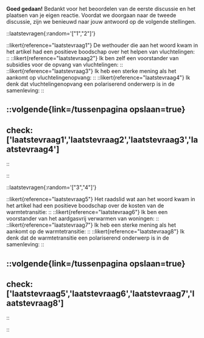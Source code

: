 **Goed gedaan!** Bedankt voor het beoordelen van de eerste discussie en het plaatsen van je eigen reactie.
Voordat we doorgaan naar de tweede discussie, zijn we benieuwd naar jouw antwoord op de volgende stellingen.

::laatstevragen{:random='["1","2"]'}

::likert{reference="laatstevraag1"}
De wethouder die aan het woord kwam in het artikel had een positieve boodschap over het helpen van vluchtelingen:
::
::likert{reference="laatstevraag2"}
Ik ben zelf een voorstander van subsidies voor de opvang van vluchtelingen:
::
::likert{reference="laatstevraag3"}
Ik heb een sterke mening als het aankomt op vluchtelingenopvang:
::
::likert{reference="laatstevraag4"}
Ik denk dat vluchtelingenopvang een polariserend onderwerp is in de samenleving:
::

::volgende{link=/tussenpagina opslaan=true}
---
check: ['laatstevraag1','laatstevraag2','laatstevraag3','laatstevraag4']
---
::

::

::laatstevragen{:random='["3","4"]'}

::likert{reference="laatstevraag5"}
Het raadslid wat aan het woord kwam in het artikel had een positieve boodschap over de kosten van de warmtetransitie:
::
::likert{reference="laatstevraag6"}
Ik ben een voorstander van het aardgasvrij verwarmen van woningen:
::
::likert{reference="laatstevraag7"}
Ik heb een sterke mening als het aankomt op de warmtetransitie:
::
::likert{reference="laatstevraag8"}
Ik denk dat de warmtetransitie een polariserend onderwerp is in de samenleving: 
::

::volgende{link=/tussenpagina opslaan=true}
---
check: ['laatstevraag5','laatstevraag6','laatstevraag7','laatstevraag8']
---
::

::
